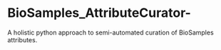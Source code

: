# BioSamples_AttributeCurator-
A holistic python approach to semi-automated curation of BioSamples attributes.
